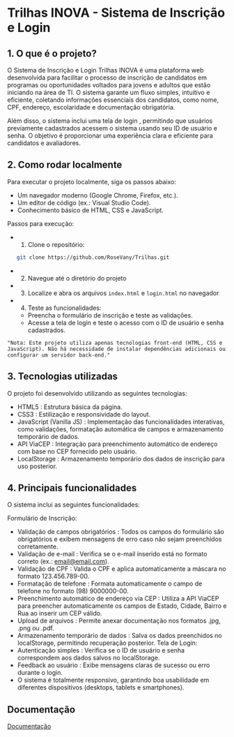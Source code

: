 
# Trilhas INOVA - Sistema de Inscrição e Login




## 1. O que é o projeto?
O Sistema de Inscrição e Login Trilhas INOVA é uma plataforma web desenvolvida para facilitar o processo de inscrição de candidatos em programas ou oportunidades voltados para jovens e adultos que estão iniciando na área de TI. O sistema garante um fluxo simples, intuitivo e eficiente, coletando informações essenciais dos candidatos, como nome, CPF, endereço, escolaridade e documentação obrigatória.

Além disso, o sistema inclui uma tela de login , permitindo que usuários previamente cadastrados acessem o sistema usando seu ID de usuário e senha. O objetivo é proporcionar uma experiência clara e eficiente para candidatos e avaliadores.

## 2. Como rodar localmente

Para executar o projeto localmente, siga os passos abaixo:

- Um navegador moderno (Google Chrome, Firefox, etc.).
- Um editor de código (ex.: Visual Studio Code).
- Conhecimento básico de HTML, CSS e JavaScript.

Passos para execução:

- 1. Clone o repositório:
 ```bash
    git clone https://github.com/RoseVany/Trilhas.git
 ```
- 2. Navegue até o diretório do projeto
- 3. Localize e abra os arquivos `index.html` e `login.html`  no navegador
- 4. Teste as funcionalidades:
    - Preencha o formulário de inscrição e teste as validações.
    - Acesse a tela de login e teste o acesso com o ID de usuário e senha cadastrados.

`"Nota: Este projeto utiliza apenas tecnologias front-end (HTML, CSS e JavaScript). Não há necessidade de instalar dependências adicionais ou configurar um servidor back-end."`

## 3. Tecnologias utilizadas
O projeto foi desenvolvido utilizando as seguintes tecnologias:

- HTML5 : Estrutura básica da página.
- CSS3 : Estilização e responsividade do layout.
- JavaScript (Vanilla JS) : Implementação das funcionalidades interativas, como validações, formatação automática de campos e armazenamento temporário de dados.
- API ViaCEP : Integração para preenchimento automático de endereço com base no CEP fornecido pelo usuário.
- LocalStorage : Armazenamento temporário dos dados de inscrição para uso posterior.

## 4. Principais funcionalidades
O sistema inclui as seguintes funcionalidades:

Formulário de Inscrição:
- Validação de campos obrigatórios : Todos os campos do formulário são obrigatórios e exibem mensagens de erro caso não sejam preenchidos corretamente.
- Validação de e-mail : Verifica se o e-mail inserido está no formato correto (ex.: email@email.com).
- Validação de CPF : Valida o CPF e aplica automaticamente a máscara no formato 123.456.789-00.
- Formatação de telefone : Formata automaticamente o campo de telefone no formato (98) 9000000-00.
- Preenchimento automático de endereço via CEP : Utiliza a API ViaCEP para preencher automaticamente os campos de Estado, Cidade, Bairro e Rua ao inserir um CEP válido.
- Upload de arquivos : Permite anexar documentação nos formatos .jpg, .png ou .pdf.
- Armazenamento temporário de dados : Salva os dados preenchidos no localStorage, permitindo recuperação posterior.
  Tela de Login:
- Autenticação simples : Verifica se o ID de usuário e senha correspondem aos dados salvos no localStorage.
- Feedback ao usuário : Exibe mensagens claras de sucesso ou erro durante o login.
- O sistema é totalmente responsivo, garantindo boa usabilidade em diferentes dispositivos (desktops, tablets e smartphones).
## Documentação

[Documentação](https://github.com/RoseVany/Trilhas/blob/main/Desafios/Desafio%2003/Documenta%C3%A7%C3%A3o.pdf)

